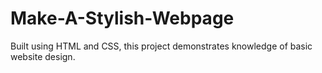 # Make-A-Stylish-Webpage
Built using HTML and CSS, this project demonstrates knowledge of basic website design.
